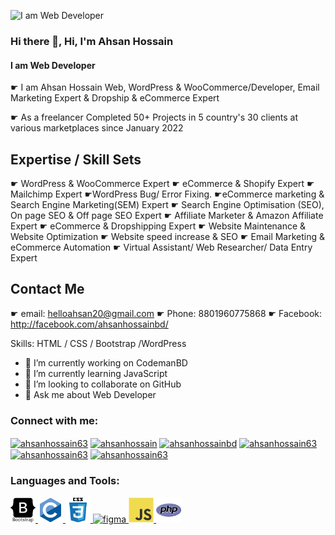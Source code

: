![I am Web Developer](https://scontent.fdac2-1.fna.fbcdn.net/v/t39.30808-6/324733766_1371540020324599_3645525949992154003_n.jpg?_nc_cat=104&ccb=1-7&_nc_sid=e3f864&_nc_eui2=AeHU2Gd6Oo759_Ewibc-SlmXfGW0lXkEgaN8ZbSVeQSBo3iDqRaSwSVp8Zah3a71086yiLa8NErQSKWkghHdga5K&_nc_ohc=Kp-uyW65CGcAX8-u12_&_nc_zt=23&_nc_ht=scontent.fdac2-1.fna&oh=00_AfB_WWae1NcaOreT-g1C9emlZuv2nSspyiEvLOHow8Qacw&oe=63D020D5)

### Hi there 👋, Hi, I'm Ahsan Hossain
#### I am Web Developer

☛ I am Ahsan Hossain Web, WordPress & WooCommerce/Developer, Email Marketing Expert & Dropship & eCommerce Expert 

☛ As a freelancer Completed 50+ Projects in 5 country's 30 clients at various marketplaces since January 2022

Expertise / Skill Sets
---------------------
☛ WordPress & WooCommerce Expert
☛ eCommerce & Shopify Expert
☛Mailchimp Expert
☛WordPress Bug/ Error Fixing.
☛eCommerce marketing & Search Engine Marketing(SEM) Expert
☛ Search Engine Optimisation (SEO), On page SEO & Off page SEO Expert
☛ Affiliate Marketer & Amazon Affiliate Expert
☛ eCommerce & Dropshipping Expert
☛ Website Maintenance & Website Optimization
☛ Website speed increase & SEO
☛ Email Marketing & eCommerce Automation
☛ Virtual Assistant/ Web Researcher/ Data Entry Expert

Contact Me
---------------------
☛ email: helloahsan20@gmail.com
☛ Phone: 8801960775868
☛ Facebook: http://facebook.com/ahsanhossainbd/

Skills:  HTML / CSS  / Bootstrap /WordPress

- 🔭 I’m currently working on CodemanBD 
- 🌱 I’m currently learning JavaScript 
- 👯 I’m looking to collaborate on GitHub 
- 💬 Ask me about Web Developer  

<h3 align="left">Connect with me:</h3>
<p align="left">
<a href="https://twitter.com/ahsanhossain63" target="blank"><img align="center" src="https://raw.githubusercontent.com/rahuldkjain/github-profile-readme-generator/master/src/images/icons/Social/twitter.svg" alt="ahsanhossain63" height="30" width="40" /></a>
<a href="https://linkedin.com/in/ahsanhossain" target="blank"><img align="center" src="https://raw.githubusercontent.com/rahuldkjain/github-profile-readme-generator/master/src/images/icons/Social/linked-in-alt.svg" alt="ahsanhossain" height="30" width="40" /></a>
<a href="https://fb.com/ahsanhossainbd" target="blank"><img align="center" src="https://raw.githubusercontent.com/rahuldkjain/github-profile-readme-generator/master/src/images/icons/Social/facebook.svg" alt="ahsanhossainbd" height="30" width="40" /></a>
<a href="https://instagram.com/ahsanhossain63" target="blank"><img align="center" src="https://raw.githubusercontent.com/rahuldkjain/github-profile-readme-generator/master/src/images/icons/Social/instagram.svg" alt="ahsanhossain63" height="30" width="40" /></a>
<a href="https://dribbble.com/ahsanhossain63" target="blank"><img align="center" src="https://raw.githubusercontent.com/rahuldkjain/github-profile-readme-generator/master/src/images/icons/Social/dribbble.svg" alt="ahsanhossain63" height="30" width="40" /></a>
<a href="https://www.behance.net/ahsanhossain63" target="blank"><img align="center" src="https://raw.githubusercontent.com/rahuldkjain/github-profile-readme-generator/master/src/images/icons/Social/behance.svg" alt="ahsanhossain63" height="30" width="40" /></a>
</p>

<h3 align="left">Languages and Tools:</h3>
<p align="left"> <a href="https://getbootstrap.com" target="_blank" rel="noreferrer"> <img src="https://raw.githubusercontent.com/devicons/devicon/master/icons/bootstrap/bootstrap-plain-wordmark.svg" alt="bootstrap" width="40" height="40"/> </a> <a href="https://www.cprogramming.com/" target="_blank" rel="noreferrer"> <img src="https://raw.githubusercontent.com/devicons/devicon/master/icons/c/c-original.svg" alt="c" width="40" height="40"/> </a> <a href="https://www.w3schools.com/css/" target="_blank" rel="noreferrer"> <img src="https://raw.githubusercontent.com/devicons/devicon/master/icons/css3/css3-original-wordmark.svg" alt="css3" width="40" height="40"/> </a> <a href="https://www.figma.com/" target="_blank" rel="noreferrer"> <img src="https://www.vectorlogo.zone/logos/figma/figma-icon.svg" alt="figma" width="40" height="40"/> </a> <a href="https://developer.mozilla.org/en-US/docs/Web/JavaScript" target="_blank" rel="noreferrer"> <img src="https://raw.githubusercontent.com/devicons/devicon/master/icons/javascript/javascript-original.svg" alt="javascript" width="40" height="40"/> </a> <a href="https://www.php.net" target="_blank" rel="noreferrer"> <img src="https://raw.githubusercontent.com/devicons/devicon/master/icons/php/php-original.svg" alt="php" width="40" height="40"/> </a> </p>





